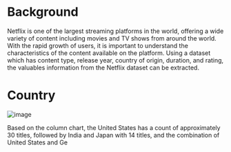 # Background
Netflix is one of the largest streaming platforms in the world, offering a wide variety of content including movies and TV shows from around the world. With the rapid growth of users, it is important to understand the characteristics of the content available on the platform. 
Using a dataset which has content type, release year, country of origin, duration, and rating, the valuables information from the Netflix dataset can be extracted. 

# Country
![image](https://github.com/user-attachments/assets/2177172b-c508-4cb4-beb6-7a3a3f669ab9)

Based on the column chart, the United States has a count of approximately 30 titles, followed by India and Japan with 14 titles, and  the combination of United States and Ge
